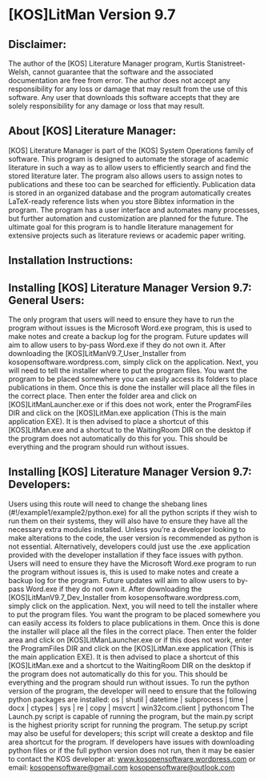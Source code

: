 # [KOS]LitMan Version 9.7

Disclaimer:
-----------
The author of the [KOS] Literature Manager program, Kurtis Stanistreet-Welsh, cannot guarantee that the software and the associated documentation are free from error. The author does not accept any responsibility for any loss or damage that may result from the use of this software. Any user that downloads this software accepts that they are solely responsibility for any damage or loss that may result. 

About [KOS] Literature Manager:
-------------------------------
[KOS] Literature Manager is part of the [KOS] System Operations family of software. This program is designed to automate the storage of academic literature in such a way as to allow users to efficiently search and find the stored literature later. The program also allows users to assign notes to publications and these too can be searched for efficiently. Publication data is stored in an organized database and the program automatically creates LaTeX-ready reference lists when you store Bibtex information in the program. The program has a user interface and automates many processes, but further automation and customization are planned for the future.
The ultimate goal for this program is to handle literature management for extensive projects such as literature reviews or academic paper writing.

Installation Instructions:
--------------------------

Installing [KOS] Literature Manager Version 9.7: General Users:
---------------------------------------------------------------
The only program that users will need to ensure they have to run the program without issues is the Microsoft Word.exe program, this is used to make notes and create a backup log for the program. Future updates will aim to allow users to by-pass Word.exe if they do not own it.
After downloading the [KOS]LitManV9.7_User_Installer from kosopensoftware.wordpress.com, simply click on the application. Next, you will need to tell the installer where to put the program files. You want the program to be placed somewhere you can easily access its folders to place publications in them. Once this is done the installer will place all the files in the correct place. Then enter the folder area and click on [KOS]LitManLauncher.exe or if this does not work, enter the ProgramFiles DIR and click on the [KOS]LitMan.exe application (This is the main application EXE). It is then advised to place a shortcut of this [KOS]LitMan.exe and a shortcut to the WaitingRoom DIR on the desktop if the program does not automatically do this for you. This should be everything and the program should run without issues. 


Installing [KOS] Literature Manager Version 9.7: Developers:
------------------------------------------------------------
Users using this route will need to change the shebang lines (#!/example1/example2/python.exe) for all the python scripts if they wish to run them on their systems, they will also have to ensure they have all the necessary extra modules installed. Unless you’re a developer looking to make alterations to the code, the user version is recommended as python is not essential. Alternatively, developers could just use the .exe application provided with the developer installation if they face issues with python.
Users will need to ensure they have the Microsoft Word.exe program to run the program without issues is, this is used to make notes and create a backup log for the program. Future updates will aim to allow users to by-pass Word.exe if they do not own it.
After downloading the [KOS]LitManV9.7_Dev_Installer from kosopensoftware.wordpress.com, simply click on the application. Next, you will need to tell the installer where to put the program files. You want the program to be placed somewhere you can easily access its folders to place publications in them. Once this is done the installer will place all the files in the correct place. Then enter the folder area and click on [KOS]LitManLauncher.exe or if this does not work, enter the ProgramFiles DIR and click on the [KOS]LitMan.exe application (This is the main application EXE). It is then advised to place a shortcut of this [KOS]LitMan.exe and a shortcut to the WaitingRoom DIR on the desktop if the program does not automatically do this for you. This should be everything and the program should run without issues.
To run the python version of the program, the developer will need to ensure that the following python packages are installed:
os | shutil | datetime | subprocess | time | docx | ctypes | sys | re | copy | msvcrt | win32com.client | pythoncom
The Launch.py script is capable of running the program, but the main.py script is the highest priority script for running the program. The setup.py script may also be useful for developers; this script will create a desktop and file area shortcut for the program. If developers have issues with downloading python files or if the full python version does not run, then it may be easier to contact the KOS developer at:
www.kosopensoftware.wordpress.com or email: kosopensoftware@gmail.com kosopensoftware@outlook.com

